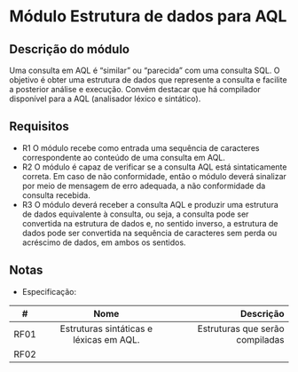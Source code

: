 # Módulo Estrutura de dados para AQL

## Descrição do módulo

Uma consulta em AQL é “similar” ou “parecida” com uma consulta SQL.
O objetivo é obter uma estrutura de dados que represente a consulta e facilite a posterior análise e execução.
Convém destacar que há compilador disponível para a AQL (analisador léxico e sintático).

## Requisitos

- R1 O módulo recebe como entrada uma sequência de caracteres correspondente ao conteúdo de uma consulta em AQL.
- R2 O módulo é capaz de verificar se a consulta AQL está sintaticamente correta. Em caso de não conformidade, 
então o módulo deverá sinalizar por meio de mensagem de erro adequada, a não conformidade da consulta recebida.
- R3 O módulo deverá receber a consulta AQL e produzir uma estrutura de dados equivalente à consulta, ou seja, 
a consulta pode ser convertida na estrutura de dados e, no sentido inverso, a estrutura de dados pode ser 
convertida na sequência de caracteres sem perda ou acréscimo de dados, em ambos os sentidos.

## Notas
- Especificação:

| #        |      Nome     |  Descrição |
|----------|:-------------:|------:|
| RF01     | Estruturas sintáticas e léxicas em AQL. | Estruturas que serão compiladas |
| RF02     |                | 
